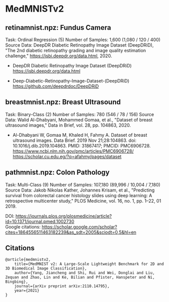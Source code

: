 # MedMNISTv2

## retinamnist.npz: Fundus Camera
Task: Ordinal Regression (5)
Number of Samples: 1,600 (1,080 / 120 / 400)
Source Data:
DeepDR Diabetic Retinopathy Image Dataset (DeepDRiD), "The 2nd diabetic retinopathy grading and image quality estimation challenge," https://isbi.deepdr.org/data.html, 2020.

* DeepDR Diabetic Retinopathy Image Dataset (DeepDRiD)
https://isbi.deepdr.org/data.html 

* Deep-Diabetic-Retinopathy-Image-Dataset-(DeepDRiD)
https://github.com/deepdrdoc/DeepDRiD

## breastmnist.npz: Breast Ultrasound
Task: Binary-Class (2)
Number of Samples: 780 (546 / 78 / 156)
Source Data:
Walid Al-Dhabyani, Mohammed Gomaa, et al., "Dataset of breast ultrasound images," Data in Brief, vol. 28, pp. 104863, 2020.

* Al-Dhabyani W, Gomaa M, Khaled H, Fahmy A. Dataset of breast ultrasound images. Data Brief. 2019 Nov 21;28:104863. doi: 10.1016/j.dib.2019.104863. PMID: 31867417; PMCID: PMC6906728.  
https://www.ncbi.nlm.nih.gov/pmc/articles/PMC6906728/
https://scholar.cu.edu.eg/?q=afahmy/pages/dataset  



## pathmnist.npz: Colon Pathology
Task: Multi-Class (9)
Number of Samples: 107,180 (89,996 / 10,004 / 7,180)
Source Data:
Jakob Nikolas Kather, Johannes Krisam, et al., "Predicting survival from colorectal cancer histology slides using deep learning: A retrospective multicenter study," PLOS Medicine, vol. 16, no. 1, pp. 1–22, 01 2019.

DOI: https://journals.plos.org/plosmedicine/article?id=10.1371/journal.pmed.1002730    
Google citations: https://scholar.google.com/scholar?cites=1864556511463182239&as_sdt=2005&sciodt=0,5&hl=en    



## Citations
```
@article{medmnistv2,
    title={MedMNIST v2: A Large-Scale Lightweight Benchmark for 2D and 3D Biomedical Image Classification},
    author={Yang, Jiancheng and Shi, Rui and Wei, Donglai and Liu, Zequan and Zhao, Lin and Ke, Bilian and Pfister, Hanspeter and Ni, Bingbing},
    journal={arXiv preprint arXiv:2110.14795},
    year={2021}
}
```


